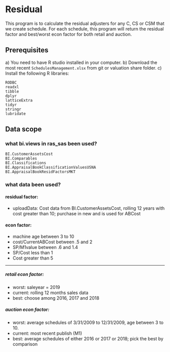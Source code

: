 # Residual
This program is to calculate the residual adjusters for any C, CS or CSM that we create schedule. For each schedule, this program will return the residual factor and best/worst econ factor for both retail and auction.

## Prerequisites
a)  You need to have R studio installed in your computer. 
b)  Download the most recent `SchedulesManagement.xlsx` from git or valuation share folder.
c)  Install the following R libraries:
```
RODBC
readxl
tibble
dplyr
latticeExtra
tidyr
stringr
lubridate
```
## Data scope
### what bi.views in ras_sas been used?
```
BI.CustomerAssetsCost
BI.Comparables
BI.Classifications
BI.AppraisalBookClassificationValuesUSNA
BI.AppraisalBookResidFactorsMKT
```
### what data been used?
#### residual factor:
- uploadData: Cost data from BI.CustomerAssetsCost, rolling 12 years with cost greater than 10; purchase in new and is used for ABCost

#### econ factor:
- machine age between 3 to 10 
- cost/CurrentABCost between .5 and 2
- SP/M1value between .6 and 1.4
- SP/Cost less than 1
- Cost greater than 5
--------------------------------------
##### retail econ factor:
- worst: saleyear = 2019
- current: rolling 12 months sales data
- best: choose among 2016, 2017 and 2018 

##### auction econ factor:
- worst: average schedules of 3/31/2009 to 12/31/2009, age between 3 to 10.
- current: most recent publish (M1)
- best: average schedules of either 2016 or 2017 or 2018; pick the best by comparison




